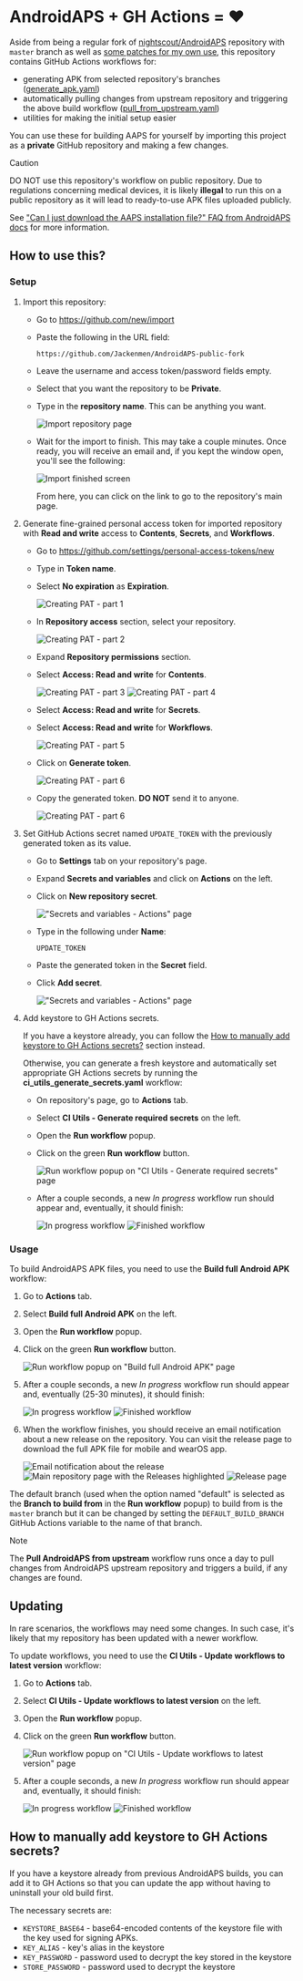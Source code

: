 # AndroidAPS + GH Actions = ❤️

Aside from being a regular fork of [nightscout/AndroidAPS](https://github.com/nightscout/AndroidAPS) repository
with `master` branch as well as [some patches for my own use](https://github.com/Jackenmen/AndroidAPS/compare/master...Jackenmen:AndroidAPS-public-fork:jack_patches),
this repository contains GitHub Actions workflows for:
- generating APK from selected repository's branches ([generate_apk.yaml](https://github.com/Jackenmen/AndroidAPS/blob/jack/ci-generate-app/.github/workflows/generate_apk.yaml))
- automatically pulling changes from upstream repository and triggering the above build workflow ([pull_from_upstream.yaml](https://github.com/Jackenmen/AndroidAPS/blob/jack/ci-generate-app/.github/workflows/pull_from_upstream.yaml))
- utilities for making the initial setup easier

You can use these for building AAPS for yourself by importing this project as a **private** GitHub repository and making a few changes.

> [!CAUTION]
> DO NOT use this repository's workflow on public repository. Due to regulations concerning medical devices,
> it is likely **illegal** to run this on a public repository as it will lead to ready-to-use APK files
> uploaded publicly.
>
> See ["Can I just download the AAPS installation file?" FAQ from AndroidAPS docs](https://androidaps.readthedocs.io/en/latest/UsefulLinks/FAQ.html#can-i-just-download-the-aaps-installation-file) for more information.

## How to use this?

### Setup

1. Import this repository:

    - Go to https://github.com/new/import
    - Paste the following in the URL field:
      ```
      https://github.com/Jackenmen/AndroidAPS-public-fork
      ```
    - Leave the username and access token/password fields empty.
    - Select that you want the repository to be **Private**.
    - Type in the **repository name**. This can be anything you want.

      ![Import repository page](https://github.com/user-attachments/assets/2033bae4-1372-4e1d-81bc-3aa92236fa68)

    - Wait for the import to finish. This may take a couple minutes.
      Once ready, you will receive an email and, if you kept the window open, you'll see the following:

      ![Import finished screen](https://github.com/user-attachments/assets/5a69aee0-8664-47b5-ac0f-96d932b7b795)

      From here, you can click on the link to go to the repository's main page.

2. Generate fine-grained personal access token for imported repository with **Read and write** access to **Contents**, **Secrets**, and **Workflows**.

    - Go to https://github.com/settings/personal-access-tokens/new
    - Type in **Token name**.
    - Select **No expiration** as **Expiration**.

      ![Creating PAT - part 1](https://github.com/user-attachments/assets/8ef17dac-100d-4eda-90ef-47c3cc6ea193)

    - In **Repository access** section, select your repository.

      ![Creating PAT - part 2](https://github.com/user-attachments/assets/f19ad662-9d0a-4151-8e6f-77743e0c66a9)

    - Expand **Repository permissions** section.
    - Select **Access: Read and write** for **Contents**.

      ![Creating PAT - part 3](https://github.com/user-attachments/assets/5991c2ba-b623-499f-b23d-d90ffe4a0c91)
      ![Creating PAT - part 4](https://github.com/user-attachments/assets/f47c0019-ccdd-4151-bbf0-36809521c5c8)

    - Select **Access: Read and write** for **Secrets**.
    - Select **Access: Read and write** for **Workflows**.

      ![Creating PAT - part 5](https://github.com/user-attachments/assets/5304741d-6c0a-4a4b-bb47-828a8f80cabb)

    - Click on **Generate token**.

      ![Creating PAT - part 6](https://github.com/user-attachments/assets/d1ab13ee-b9e2-4c6f-935e-e025d9fc29ac)

    - Copy the generated token. **DO NOT** send it to anyone.

      ![Creating PAT - part 6](https://github.com/user-attachments/assets/b1a2786a-0a8e-498e-aee0-46016c6ab9bf)

3. Set GitHub Actions secret named `UPDATE_TOKEN` with the previously generated token as its value.

    - Go to **Settings** tab on your repository's page.
    - Expand  **Secrets and variables** and click on **Actions** on the left.
    - Click on **New repository secret**.

      !["Secrets and variables - Actions" page](https://github.com/user-attachments/assets/85c38472-dc2c-4a6f-9337-c5828e6bcf85)

    - Type in the following under **Name**:
      ```
      UPDATE_TOKEN
      ```
    - Paste the generated token in the **Secret** field.
    - Click **Add secret**.

      !["Secrets and variables - Actions" page](https://github.com/user-attachments/assets/ecf150fb-2000-4ffc-9e66-d4ba610c5bef)

4. Add keystore to GH Actions secrets.

    If you have a keystore already, you can follow the [How to manually add keystore to GH Actions secrets?](#how-to-manually-add-keystore-to-gh-actions-secrets) section instead.

    Otherwise, you can generate a fresh keystore and automatically set appropriate GH Actions secrets by running the **ci_utils_generate_secrets.yaml** workflow:

    - On repository's page, go to **Actions** tab.
    - Select **CI Utils - Generate required secrets** on the left.
    - Open the **Run workflow** popup.
    - Click on the green **Run workflow** button.

      ![Run workflow popup on "CI Utils - Generate required secrets" page](https://github.com/user-attachments/assets/156879cc-323c-41b5-9ad4-e9beb5ff1374)

    - After a couple seconds, a new *In progress* workflow run should appear and, eventually, it should finish:

      ![In progress workflow](https://github.com/user-attachments/assets/756123d6-4b1d-49b4-97a1-5d5ce052c16a)
      ![Finished workflow](https://github.com/user-attachments/assets/18789638-a02f-4257-a189-9adc6e44f499)

### Usage

To build AndroidAPS APK files, you need to use the **Build full Android APK** workflow:

1. Go to **Actions** tab.
2. Select **Build full Android APK** on the left.
3. Open the **Run workflow** popup.
4. Click on the green **Run workflow** button.

   ![Run workflow popup on "Build full Android APK" page](https://github.com/user-attachments/assets/355bcd83-963d-4715-a1ac-3619e6d082ca)

5. After a couple seconds, a new *In progress* workflow run should appear and, eventually (25-30 minutes), it should finish:

   ![In progress workflow](https://github.com/user-attachments/assets/ca5f49c0-2f45-4ea3-94e8-f5907a6d4942)
   ![Finished workflow]()

6. When the workflow finishes, you should receive an email notification about a new release on the repository.
   You can visit the release page to download the full APK file for mobile and wearOS app.

   ![Email notification about the release](https://github.com/user-attachments/assets/669db12c-6e3e-4ccb-b53b-01c059876deb)
   ![Main repository page with the Releases highlighted](https://github.com/user-attachments/assets/4e30cf82-d519-4978-97ab-51a267f76c50)
   ![Release page](https://github.com/user-attachments/assets/98d14ed4-d49d-4c9e-a703-ecc5747e5714)

The default branch (used when the option named "default" is selected as the **Branch to build from** in the **Run workflow** popup) to build from is the `master` branch but it can be changed by setting the `DEFAULT_BUILD_BRANCH` GitHub Actions variable to the name of that branch.

> [!NOTE]
> The **Pull AndroidAPS from upstream** workflow runs once a day to pull changes from AndroidAPS upstream repository
and triggers a build, if any changes are found.

## Updating

In rare scenarios, the workflows may need some changes. In such case, it's likely that my repository has been updated
with a newer workflow.

To update workflows, you need to use the **CI Utils - Update workflows to latest version** workflow:

1. Go to **Actions** tab.
2. Select **CI Utils - Update workflows to latest version** on the left.
3. Open the **Run workflow** popup.
4. Click on the green **Run workflow** button.

   ![Run workflow popup on "CI Utils - Update workflows to latest version" page](https://github.com/user-attachments/assets/29218887-1450-4d1d-a823-f8d627d82239)

5. After a couple seconds, a new *In progress* workflow run should appear and, eventually, it should finish:

   ![In progress workflow](https://github.com/user-attachments/assets/1db915f5-fb7f-46e2-ba5c-7a7c74084d05)
   ![Finished workflow](https://github.com/user-attachments/assets/54cac97a-07f3-4b10-92bd-6858da1ccc98)

## How to manually add keystore to GH Actions secrets?

If you have a keystore already from previous AndroidAPS builds, you can add it to GH Actions
so that you can update the app without having to uninstall your old build first.

The necessary secrets are:
- `KEYSTORE_BASE64` - base64-encoded contents of the keystore file with the key used for signing APKs.
- `KEY_ALIAS` - key's alias in the keystore
- `KEY_PASSWORD` - password used to decrypt the key stored in the keystore
- `STORE_PASSWORD` - password used to decrypt the keystore
